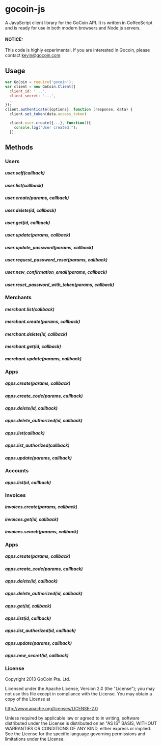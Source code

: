 gocoin-js
===========

A JavaScript client library for the GoCoin API. It is written in CoffeeScript
and is ready for use in both modern browsers and Node.js servers.

#### NOTICE:
This code is highly experimental. If you are interested in Gocoin, please contact kevin@gocoin.com

## Usage

```js
var GoCoin = require('gocoin');
var client = new GoCoin.Client({
  client_id: '...',
  client_secret: '...',
  ...
});
client.authenticate({options}, function (response, data) {
  client.set_token(data.access_token)

  client.user.create({...}, function(){
    console.log("User created.");
  });
```

## Methods

### Users

##### user.self(callback)
##### user.list(callback)
##### user.create(params, callback)
##### user.delete(id, callback)
##### user.get(id, callback)
##### user.update(params, callback)
##### user.update_password(params, callback)
##### user.request_password_reset(params, callback)
##### user.new_confirmation_email(params, callback)
##### user.reset_password_with_token(params, callback)


### Merchants

##### merchant.list(callback)
##### merchant.create(params, callback)
##### merchant.delete(id, callback)
##### merchant.get(id, callback)
##### merchant.update(params, callback)


### Apps

##### apps.create(params, callback)
##### apps.create_code(params, callback)
##### apps.delete(id, callback)
##### apps.delete_authorized(id, callback)
##### apps.list(callback)
##### apps.list_authorized(callback)
##### apps.update(params, callback)


### Accounts

##### apps.list(id, callback)


### Invoices

##### invoices.create(params, callback)
##### invoices.get(id, callback)
##### invoices.search(params, callback)


### Apps

##### apps.create(params, callback)
##### apps.create_code(params, callback)
##### apps.delete(id, callback)
##### apps.delete_authorized(id, callback)
##### apps.get(id, callback)
##### apps.list(id, callback)
##### apps.list_authorized(id, callback)
##### apps.update(params, callback)
##### apps.new_secret(id, callback)


### License

Copyright 2013 GoCoin Pte. Ltd.

Licensed under the Apache License, Version 2.0 (the "License");
you may not use this file except in compliance with the License.
You may obtain a copy of the License at

   http://www.apache.org/licenses/LICENSE-2.0

Unless required by applicable law or agreed to in writing, software
distributed under the License is distributed on an "AS IS" BASIS,
WITHOUT WARRANTIES OR CONDITIONS OF ANY KIND, either express or implied.
See the License for the specific language governing permissions and
limitations under the License.